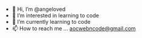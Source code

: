 - 👋 Hi, I’m @angeloved
- 👀 I’m interested in learning to code
- 🌱 I’m currently learning to code
- 📫 How to reach me ... aocwebncode@gmail.com

<!---
angeloved/angeloved is a ✨ special ✨ repository because its `README.md` (this file) appears on your GitHub profile.
You can click the Preview link to take a look at your changes.
--->
